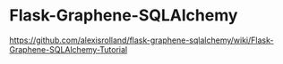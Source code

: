 # Flask-Graphene-SQLAlchemy

https://github.com/alexisrolland/flask-graphene-sqlalchemy/wiki/Flask-Graphene-SQLAlchemy-Tutorial
